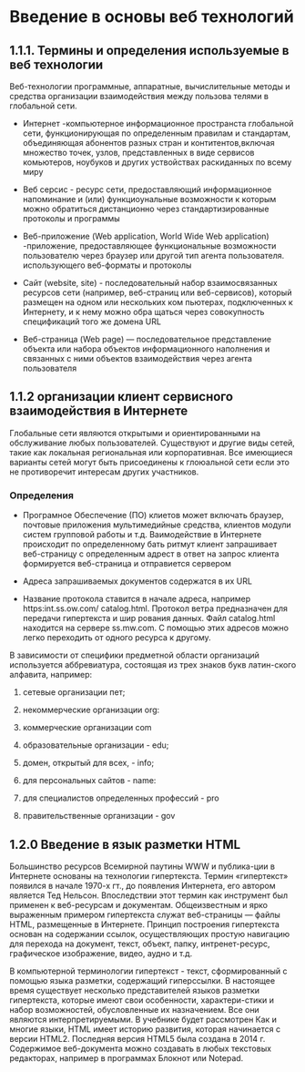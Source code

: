 # Введение в основы веб технологий 

## 1.1.1. Термины и определения используемые в веб технологии 


 Веб-технологии программные, аппаратные, вычислительные методы и средства организации взаимодействия между пользова телями в глобальной сети.


* Интернет -компьютерное информационное пространста глобальной сети, функционирующая по определенным правилам и стандартам, объединяющая абонентов разных стран и контитентов,включая множество точек, узлов, представленных в виде сервисов комьютеров, ноубуков и других уствойствах раскиданных по всему миру

* Веб серсис - ресурс сети, предоставляющий информационное напоминание и (или) функциоyнальные возможности к которым можно обратиться дистанционно через стандартизированные протоколы и программы 

* Веб-приложение (Web application, World Wide Web application) -приложение, предоставляющее функциональные возможности пользователю через браузер или другой тип агента пользователя. использующего веб-форматы и протоколы

* Сайт (website, site) - последовательный набор взаимосвязанных ресурсов сети (например, веб-страниц или веб-сервисов), который размещен на одном или нескольких ком пьютерах, подключенных к Интернету, и к нему можно обра щаться через совокупность спецификаций того же домена URL

* Веб-страница (Web page) — последовательное представление объекта или набора объектов информационного наполнения и связанных с ними объектов взаимодействия через агента пользователя

## 1.1.2 организации клиент сервисного взаимодействия в Интернете     
Глобальные сети являются открытыми и ориентированными на обслуживание любых пользователей. Существуют и другие виды сетей, такие как локальная региональная или корпоративная. Все имеющиеся варианты сетей могут быть присоединены к глоюальной сети если это не противоречит интересам других участников. 

### Определения

* Програмное Обеспечение (ПО) клиетов может включать браузер, почтовые приложения мультимедийные средства, клиентов модули систем групповой работы и т.д. Ваимодействие в Интернете происходит по определенному бать ритмут клиент запрашивает веб-страницу с определенным адрест в ответ на запрос клиента формируется веб-страница и отправиется сервером

* Адреса запрашиваемых документов содержатся в их URL 

* Название протокола ставится в начале адреса, например https:int.ss.ow.com/ catalog.html.
Протокол ветра предназначен для передачи гипертекста и шир рования данных. Файл catalog.html находится на сервере ss.mw.com. С помощью этих адресов можно легко переходить от одного ресурса к другому.

В зависимости от специфики предметной области организаций используется аббревиатура, состоящая из трех знаков букв латин-ского алфавита, например:

1. сетевые организации пет;

2. некоммерческие организации org:

3. коммерческие организации com

4. образовательные организации - edu;

5. домен, открытый для всех, - info;

6. для персональных сайтов - name:

7. для специалистов определенных профессий - pro 

8. правительственные организации - gov

## 1.2.0 Введение в язык разметки HTML 
Большинство ресурсов Всемирной паутины WWW и публика-ции в Интернете основаны на технологии гипертекста. Термин «гипертекст» появился в начале 1970-х гт., до появления Интернета, его автором является Тед Нельсон. Впоследствии этот термин как инструмент был применен к веб-ресурсам и документам. Общеизвестным и ярко выраженным примером гипертекста служат веб-страницы — файлы HTML, размещенные в Интернете. Принцип построения гипертекста основан на содержании ссылок, осуществляющих простую навигацию для перехода на документ, текст, объект, папку, интренет-ресурс, графическое изображение, видео, аудно и т.д.


В компьютерной терминологии гипертекст - текст, сформированный с помощью языка разметки, содержащий гиперссылки.
В настоящее время существует несколько представителей языков разметки гипертекста, которые имеют свои особенности, характери-стики и набор возможностей, обусловленные их назначением. Все они являются интерпретируемыми. В учебнике будет рассмотрен Как и многие языки, HTML имеет историю развития, которая начинается с версии HTML2. Последняя версия HTML5 была создана в 2014 г.
Содержимое веб-документа можно создавать в любых текстовых редакторах, например в программах Блокнот или Notepad.